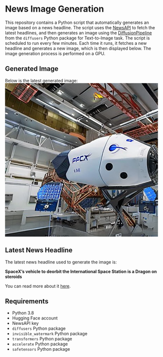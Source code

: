 # News Image Generation
This repository contains a Python script that automatically generates an image based on a news headline. The script uses the [NewsAPI](https://newsapi.org/) to fetch the latest headlines, and then generates an image using the [DiffusionPipeline](https://github.com/huggingface/diffusers) from the `diffusers` Python package for Text-to-Image task.
The script is scheduled to run every few minutes. Each time it runs, it fetches a new headline and generates a new image, which is then displayed below. The image generation process is performed on a GPU.

## Generated Image
Below is the latest generated image:
![Generated Image](image.png)

## Latest News Headline
The latest news headline used to generate the image is:

**SpaceX’s vehicle to deorbit the International Space Station is a Dragon on steroids**

You can read more about it [here](https://news.google.com/rss/articles/CBMidWh0dHBzOi8vdGVjaGNydW5jaC5jb20vMjAyNC8wNy8xNy9zcGFjZXhzLXZlaGljbGUtdG8tZGVvcmJpdC10aGUtaW50ZXJuYXRpb25hbC1zcGFjZS1zdGF0aW9uLWlzLWEtZHJhZ29uLW9uLXN0ZXJvaWRzL9IBAA?oc=5).

## Requirements
- Python 3.8
- Hugging Face account
- NewsAPI key
- `diffusers` Python package
- `invisible_watermark` Python package
- `transformers` Python package
- `accelerate` Python package
- `safetensors` Python package
